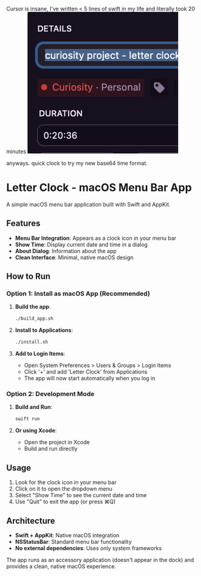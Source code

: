Cursor is insane, I've written < 5 lines of swift in my life and literally took 20 minutes
![](./timer.png)

anyways. quick clock to try my new base64 time format. 

# Letter Clock - macOS Menu Bar App

A simple macOS menu bar application built with Swift and AppKit.

## Features

- **Menu Bar Integration**: Appears as a clock icon in your menu bar
- **Show Time**: Display current date and time in a dialog
- **About Dialog**: Information about the app
- **Clean Interface**: Minimal, native macOS design

## How to Run

### Option 1: Install as macOS App (Recommended)
1. **Build the app**:
   ```bash
   ./build_app.sh
   ```

2. **Install to Applications**:
   ```bash
   ./install.sh
   ```

3. **Add to Login Items**:
   - Open System Preferences > Users & Groups > Login Items
   - Click '+' and add 'Letter Clock' from Applications
   - The app will now start automatically when you log in

### Option 2: Development Mode
1. **Build and Run**:
   ```bash
   swift run
   ```

2. **Or using Xcode**:
   - Open the project in Xcode
   - Build and run directly

## Usage

1. Look for the clock icon in your menu bar
2. Click on it to open the dropdown menu
3. Select "Show Time" to see the current date and time
4. Use "Quit" to exit the app (or press ⌘Q)

## Architecture

- **Swift + AppKit**: Native macOS integration
- **NSStatusBar**: Standard menu bar functionality
- **No external dependencies**: Uses only system frameworks

The app runs as an accessory application (doesn't appear in the dock) and provides a clean, native macOS experience. 